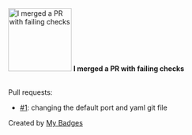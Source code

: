 <img src="https://my-badges.github.io/my-badges/this-is-fine.png" alt="I merged a PR with failing checks" title="I merged a PR with failing checks" width="128">
<strong>I merged a PR with failing checks</strong>
<br><br>

Pull requests:

- <a href="https://github.com/Shaykoo/scanner_frontend/pull/1">#1</a>: changing the default port and yaml git file


Created by <a href="https://github.com/my-badges/my-badges">My Badges</a>